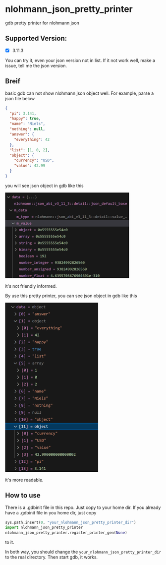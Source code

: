 # nlohmann_json_pretty_printer
gdb pretty printer for nlohmann json

## Supported Version:
- [x] 3.11.3

You can try it, even your json version not in list. If it not work well, make a issue, tell me the json version.

## Breif

basic gdb can not show nlohmann json object well. For example, parse a json file below

```json
{
  "pi": 3.141,
  "happy": true,
  "name": "Niels",
  "nothing": null,
  "answer": {
    "everything": 42
  },
  "list": [1, 0, 2],
  "object": {
    "currency": "USD",
    "value": 42.99
  }
}
```

you will see json object in gdb like this

<img src="./pic/origin.png" width="400">

it's not friendly informed.

By use this pretty printer, you can see json object in gdb like this

<img src="./pic/pretty.png" width="300">

it's more readable.

## How to use
There is a .gdbinit file in this repo. Just copy to your home dir. If you already have a .gdbinit file in you home dir, just copy
```python
sys.path.insert(0, "your_nlohmann_json_pretty_printer_dir")
import nlohmann_json_pretty_printer
nlohmann_json_pretty_printer.register_printer_gen(None)
```
to it.

In both way, you should change the `your_nlohmann_json_pretty_printer_dir` to the real directory. Then start gdb, it works.